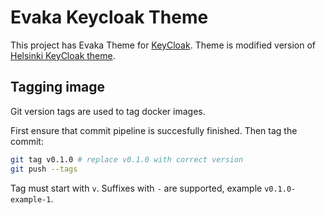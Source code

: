 # Evaka Keycloak Theme

This project has Evaka Theme for [KeyCloak](https://www.keycloak.org/). Theme is modified version of [Helsinki KeyCloak theme](https://github.com/City-of-Helsinki/helsinki-keycloak-theme).

## Tagging image

Git version tags are used to tag docker images.

First ensure that commit pipeline is succesfully finished. Then tag the commit:

```bash
git tag v0.1.0 # replace v0.1.0 with correct version
git push --tags
```

Tag must start with `v`. Suffixes with `-` are supported, example `v0.1.0-example-1`.
